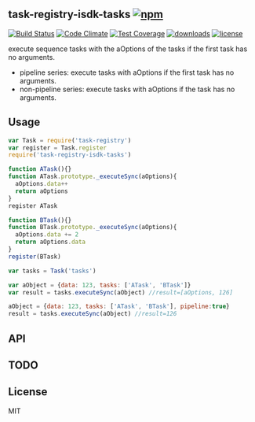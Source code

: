 ## task-registry-isdk-tasks [![npm](https://img.shields.io/npm/v/task-registry-isdk-tasks.svg)](https://npmjs.org/package/task-registry-isdk-tasks)

[![Build Status](https://img.shields.io/travis/snowyu/task-registry-isdk-tasks.js/master.svg)](http://travis-ci.org/snowyu/task-registry-isdk-tasks.js)
[![Code Climate](https://codeclimate.com/github/snowyu/task-registry-isdk-tasks.js/badges/gpa.svg)](https://codeclimate.com/github/snowyu/task-registry-isdk-tasks.js)
[![Test Coverage](https://codeclimate.com/github/snowyu/task-registry-isdk-tasks.js/badges/coverage.svg)](https://codeclimate.com/github/snowyu/task-registry-isdk-tasks.js/coverage)
[![downloads](https://img.shields.io/npm/dm/task-registry-isdk-tasks.svg)](https://npmjs.org/package/task-registry-isdk-tasks)
[![license](https://img.shields.io/npm/l/task-registry-isdk-tasks.svg)](https://npmjs.org/package/task-registry-isdk-tasks)

execute sequence tasks with the aOptions of the tasks if the first task has no arguments.

* pipeline series: execute tasks with aOptions if the first task has no arguments.
* non-pipeline series: execute tasks with aOptions if the task has no arguments.

## Usage

```js
var Task = require('task-registry')
var register = Task.register
require('task-registry-isdk-tasks')

function ATask(){}
function ATask.prototype._executeSync(aOptions){
  aOptions.data++
  return aOptions
}
register ATask

function BTask(){}
function BTask.prototype._executeSync(aOptions){
  aOptions.data += 2
  return aOptions.data
}
register(BTask)

var tasks = Task('tasks')

var aObject = {data: 123, tasks: ['ATask', 'BTask']}
var result = tasks.executeSync(aObject) //result=[aOptions, 126]

aObject = {data: 123, tasks: ['ATask', 'BTask'], pipeline:true}
result = tasks.executeSync(aObject) //result=126

```

## API


## TODO


## License

MIT
